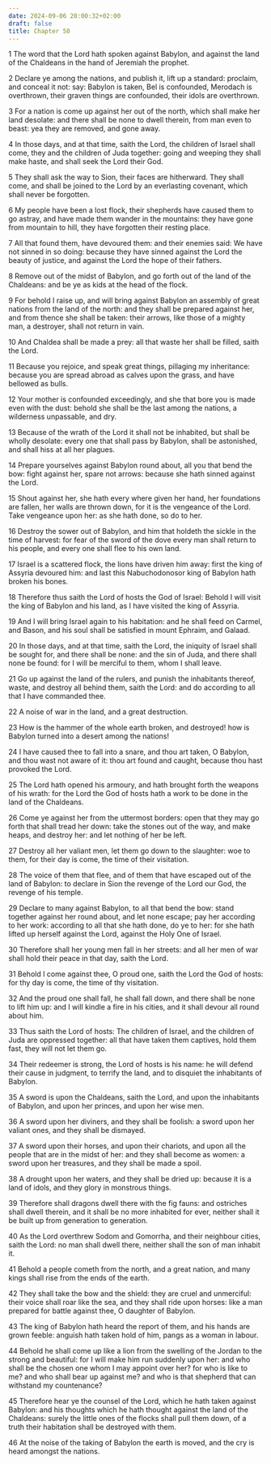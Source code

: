 ```yaml
---
date: 2024-09-06 20:00:32+02:00
draft: false
title: Chapter 50
---
```




1 The word that the Lord hath spoken against Babylon, and against the land of the Chaldeans in the hand of Jeremiah the prophet.

2 Declare ye among the nations, and publish it, lift up a standard: proclaim, and conceal it not: say: Babylon is taken, Bel is confounded, Merodach is overthrown, their graven things are confounded, their idols are overthrown.

3 For a nation is come up against her out of the north, which shall make her land desolate: and there shall be none to dwell therein, from man even to beast: yea they are removed, and gone away.

4 In those days, and at that time, saith the Lord, the children of Israel shall come, they and the children of Juda together: going and weeping they shall make haste, and shall seek the Lord their God.

5 They shall ask the way to Sion, their faces are hitherward. They shall come, and shall be joined to the Lord by an everlasting covenant, which shall never be forgotten.

6 My people have been a lost flock, their shepherds have caused them to go astray, and have made them wander in the mountains: they have gone from mountain to hill, they have forgotten their resting place.

7 All that found them, have devoured them: and their enemies said: We have not sinned in so doing: because they have sinned against the Lord the beauty of justice, and against the Lord the hope of their fathers.

8 Remove out of the midst of Babylon, and go forth out of the land of the Chaldeans: and be ye as kids at the head of the flock.

9 For behold I raise up, and will bring against Babylon an assembly of great nations from the land of the north: and they shall be prepared against her, and from thence she shall be taken: their arrows, like those of a mighty man, a destroyer, shall not return in vain.

10 And Chaldea shall be made a prey: all that waste her shall be filled, saith the Lord.

11 Because you rejoice, and speak great things, pillaging my inheritance: because you are spread abroad as calves upon the grass, and have bellowed as bulls.

12 Your mother is confounded exceedingly, and she that bore you is made even with the dust: behold she shall be the last among the nations, a wilderness unpassable, and dry.

13 Because of the wrath of the Lord it shall not be inhabited, but shall be wholly desolate: every one that shall pass by Babylon, shall be astonished, and shall hiss at all her plagues.

14 Prepare yourselves against Babylon round about, all you that bend the bow: fight against her, spare not arrows: because she hath sinned against the Lord.

15 Shout against her, she hath every where given her hand, her foundations are fallen, her walls are thrown down, for it is the vengeance of the Lord. Take vengeance upon her: as she hath done, so do to her.

16 Destroy the sower out of Babylon, and him that holdeth the sickle in the time of harvest: for fear of the sword of the dove every man shall return to his people, and every one shall flee to his own land.

17 Israel is a scattered flock, the lions have driven him away: first the king of Assyria devoured him: and last this Nabuchodonosor king of Babylon hath broken his bones.

18 Therefore thus saith the Lord of hosts the God of Israel: Behold I will visit the king of Babylon and his land, as I have visited the king of Assyria.

19 And I will bring Israel again to his habitation: and he shall feed on Carmel, and Bason, and his soul shall be satisfied in mount Ephraim, and Galaad.

20 In those days, and at that time, saith the Lord, the iniquity of Israel shall be sought for, and there shall be none: and the sin of Juda, and there shall none be found: for I will be merciful to them, whom I shall leave.

21 Go up against the land of the rulers, and punish the inhabitants thereof, waste, and destroy all behind them, saith the Lord: and do according to all that I have commanded thee.

22 A noise of war in the land, and a great destruction.

23 How is the hammer of the whole earth broken, and destroyed! how is Babylon turned into a desert among the nations!

24 I have caused thee to fall into a snare, and thou art taken, O Babylon, and thou wast not aware of it: thou art found and caught, because thou hast provoked the Lord.

25 The Lord hath opened his armoury, and hath brought forth the weapons of his wrath: for the Lord the God of hosts hath a work to be done in the land of the Chaldeans.

26 Come ye against her from the uttermost borders: open that they may go forth that shall tread her down: take the stones out of the way, and make heaps, and destroy her: and let nothing of her be left.

27 Destroy all her valiant men, let them go down to the slaughter: woe to them, for their day is come, the time of their visitation.

28 The voice of them that flee, and of them that have escaped out of the land of Babylon: to declare in Sion the revenge of the Lord our God, the revenge of his temple.

29 Declare to many against Babylon, to all that bend the bow: stand together against her round about, and let none escape; pay her according to her work: according to all that she hath done, do ye to her: for she hath lifted up herself against the Lord, against the Holy One of Israel.

30 Therefore shall her young men fall in her streets: and all her men of war shall hold their peace in that day, saith the Lord.

31 Behold I come against thee, O proud one, saith the Lord the God of hosts: for thy day is come, the time of thy visitation.

32 And the proud one shall fall, he shall fall down, and there shall be none to lift him up: and I will kindle a fire in his cities, and it shall devour all round about him.

33 Thus saith the Lord of hosts: The children of Israel, and the children of Juda are oppressed together: all that have taken them captives, hold them fast, they will not let them go.

34 Their redeemer is strong, the Lord of hosts is his name: he will defend their cause in judgment, to terrify the land, and to disquiet the inhabitants of Babylon.

35 A sword is upon the Chaldeans, saith the Lord, and upon the inhabitants of Babylon, and upon her princes, and upon her wise men.

36 A sword upon her diviners, and they shall be foolish: a sword upon her valiant ones, and they shall be dismayed.

37 A sword upon their horses, and upon their chariots, and upon all the people that are in the midst of her: and they shall become as women: a sword upon her treasures, and they shall be made a spoil.

38 A drought upon her waters, and they shall be dried up: because it is a land of idols, and they glory in monstrous things.

39 Therefore shall dragons dwell there with the fig fauns: and ostriches shall dwell therein, and it shall be no more inhabited for ever, neither shall it be built up from generation to generation.

40 As the Lord overthrew Sodom and Gomorrha, and their neighbour cities, saith the Lord: no man shall dwell there, neither shall the son of man inhabit it.

41 Behold a people cometh from the north, and a great nation, and many kings shall rise from the ends of the earth.

42 They shall take the bow and the shield: they are cruel and unmerciful: their voice shall roar like the sea, and they shall ride upon horses: like a man prepared for battle against thee, O daughter of Babylon.

43 The king of Babylon hath heard the report of them, and his hands are grown feeble: anguish hath taken hold of him, pangs as a woman in labour.

44 Behold he shall come up like a lion from the swelling of the Jordan to the strong and beautiful: for I will make him run suddenly upon her: and who shall be the chosen one whom I may appoint over her? for who is like to me? and who shall bear up against me? and who is that shepherd that can withstand my countenance?

45 Therefore hear ye the counsel of the Lord, which he hath taken against Babylon: and his thoughts which he hath thought against the land of the Chaldeans: surely the little ones of the flocks shall pull them down, of a truth their habitation shall be destroyed with them.

46 At the noise of the taking of Babylon the earth is moved, and the cry is heard amongst the nations.

